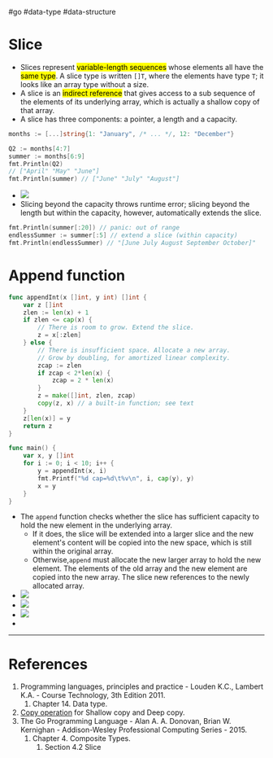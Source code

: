 #go #data-type #data-structure 

# Slice
- Slices represent <mark class="hltr-yellow">variable-length sequences</mark> whose elements all have the <mark class="hltr-yellow">same type</mark>. A slice type is written `[]T`, where the elements have type `T`; it looks like an array type without a size.
- A slice is an <mark class="hltr-yellow">indirect reference</mark> that gives access to a sub sequence of the elements of its underlying array, which is actually a shallow copy of that array.
- A slice has three components: a pointer, a length and a capacity.
```Go title='Slice structure in Go'
months := [...]string{1: "January", /* ... */, 12: "December"}

Q2 := months[4:7]
summer := months[6:9]
fmt.Println(Q2)
// ["April" "May" "June"]
fmt.Println(summer) // ["June" "July" "August"]
```
- ![](Pasted%20image%2020250608100757.png)
- Slicing beyond the capacity throws runtime error; slicing beyond the length but within the capacity, however, automatically extends the slice.
```Go title='That slicing throws runtime error or extends the length depends on the current length of the slice'
fmt.Println(summer[:20]) // panic: out of range
endlessSummer := summer[:5] // extend a slice (within capacity)
fmt.Println(endlessSummer) // "[June July August September October]"
```

# Append function
```Go title='A small implementation of append function'
func appendInt(x []int, y int) []int {
	var z []int
	zlen := len(x) + 1
	if zlen <= cap(x) {
		// There is room to grow. Extend the slice.
		z = x[:zlen]
	} else {
		// There is insufficient space. Allocate a new array.
		// Grow by doubling, for amortized linear complexity.
		zcap := zlen
		if zcap < 2*len(x) {
			zcap = 2 * len(x)
		}
		z = make([]int, zlen, zcap)
		copy(z, x) // a built-in function; see text
	}
	z[len(x)] = y
	return z
}

func main() {
	var x, y []int
	for i := 0; i < 10; i++ {
		y = appendInt(x, i)
		fmt.Printf("%d cap=%d\t%v\n", i, cap(y), y)
		x = y
	}
}
```
- The `append` function checks whether the slice has sufficient capacity to hold the new element in the underlying array. 
	- If it does, the slice will be extended into a larger slice and the new element's content will be copied into the new space, which is still within the original array.
	- Otherwise,`append` must allocate the new larger array to hold the new element. The elements of the old array and the new element are copied into the new array. The slice new references to the newly allocated array. 
- ![](Pasted%20image%2020250608120018.png)
- ![](Pasted%20image%2020250608120104.png)
- ![](Pasted%20image%2020250608120112.png)
- 
---
# References
1. Programming languages, principles and practice - Louden K.C., Lambert K.A. - Course Technology, 3th Edition 2011.
	1. Chapter 14. Data type.
2. [Copy operation](Copy%20operation.md) for Shallow copy and Deep copy.
3. The Go Programming Language - Alan A. A. Donovan, Brian W. Kernighan - Addison-Wesley Professional Computing Series - 2015.
	1. Chapter 4. Composite Types.
		1. Section 4.2 Slice